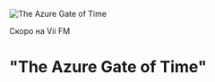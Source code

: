 <!---
[![The Azure Gate of Time](https://viifm.art/data/image/f994ed8bd117be0a149363d45ca190d2.jpg)](https://t.me/viifm_lux/475)
-->
![The Azure Gate of Time](https://viifm.art/data/image/353425643654364456___.jpg)

Скоро на Vii FM 

# "The Azure Gate of Time"

<!---

---
# ["The Azure Gate of Time"](https://t.me/viifm_lux/475)

- ### Thomas J. Curran
  Enchanted Forest _(Test feat. You)_

- ### Tartalo Music
  Journey Through the Highlands

- ### Riikka
  Sinuun Jäin

- ### James Newton Howard
  Fairy Dance

- ### Fox Amoore
  The Voice of Sinnah

- ### Celestial Aeon Project
  Misty Mountains

- ### Caroline Lavelle
  Moorlough Shore

- ### Ari Pulkkinen
  The Redwood Forest

- ### Bonnie Grace
  A Celtic Blessing

- ### Christoffer Moe Ditlevsen
  Far Over the Highlands
-->

